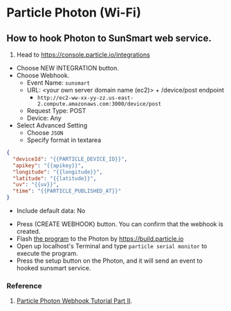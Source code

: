 # Particle Photon (Wi-Fi)

## How to hook Photon to SunSmart web service.
1. Head to https://console.particle.io/integrations
* Choose NEW INTEGRATION button.
* Choose Webhook.
  - Event Name: `sunsmart`
  - URL: <your own server domain name (ec2)> + /device/post endpoint
    - `http://ec2-ww-xx-yy-zz.us-east-2.compute.amazonaws.com:3000/device/post`
  - Request Type: POST
  - Device: Any
* Select Advanced Setting
  - Choose `JSON`
  - Specify format in textarea
```JSON
{
  "deviceId": "{{PARTICLE_DEVICE_ID}}",
  "apikey": "{{apikey}}",
  "longitude": "{{longitude}}",
  "latitude": "{{latitude}}",
  "uv": "{{uv}}",
  "time": "{{PARTICLE_PUBLISHED_AT}}"
}
```
  - Include default data: No
* Press (CREATE WEBHOOK) button.
You can confirm that the webhook is created.
* Flash [the program](https://github.com/BillyTseng/SunSmart/blob/master/iot-device/sunsmartapp.cpp) to the Photon by https://build.particle.io
* Open up localhost's Terminal and type `particle serial monitor` to execute the program.
* Press the setup button on the Photon, and it will send an event to hooked sunsmart service.

### Reference
1. [Particle Photon Webhook Tutorial Part II](https://docs.google.com/document/d/1cD3tdi_Ps40LLq_0d9GJm0a4N-F8_STqD1pKaHS_g7k/edit#heading=h.k8rzbkpi6p3g).
